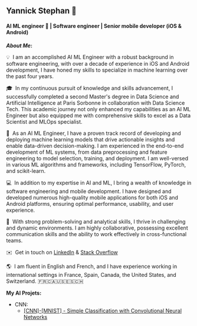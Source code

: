 ## Yannick Stephan 👋
#### AI ML engineer 🚀 | Software engineer | Senior mobile developer (iOS & Android)

<b>*About Me*:</b>

💡 &nbsp;I am an accomplished AI ML Engineer with a robust background in software engineering, with over a decade of experience in iOS and Android development, I have honed my skills to specialize in machine learning over the past four years.

🎓 &nbsp;In my continuous pursuit of knowledge and skills advancement, I successfully completed a second Master's degree in Data Science and Artificial Intelligence at Paris Sorbonne in collaboration with Data Science Tech. This academic journey not only enhanced my capabilities as an AI ML Engineer but also equipped me with comprehensive skills to excel as a Data Scientist and MLOps specialist.

🔬 &nbsp;As an AI ML Engineer, I have a proven track record of developing and deploying machine learning models that drive actionable insights and enable data-driven decision-making. I am experienced in the end-to-end development of ML systems, from data preprocessing and feature engineering to model selection, training, and deployment. I am well-versed in various ML algorithms and frameworks, including TensorFlow, PyTorch, and scikit-learn.

💻 &nbsp;In addition to my expertise in AI and ML, I bring a wealth of knowledge in software engineering and mobile development. I have designed and developed numerous high-quality mobile applications for both iOS and Android platforms, ensuring optimal performance, usability, and user experience.

🌟 &nbsp;With strong problem-solving and analytical skills, I thrive in challenging and dynamic environments. I am highly collaborative, possessing excellent communication skills and the ability to work effectively in cross-functional teams.

✉️ &nbsp;Get in touch on [LinkedIn](https://www.linkedin.com/in/yannick-stephan/) & [Stack Overflow](https://stackoverflow.com/users/3765457/yannsteph) 

🌎 &nbsp;I am fluent in English and French, and I have experience working in international settings in France, Spain, Canada, the United States, and Switzerland.
🇫🇷🇨🇦🇺🇸🇪🇸🇨🇭


**My AI Projets:**

- CNN:
  - [[CNN]-[MNIST] - Simple Classification with Convolutional Neural Networks](https://www.kaggle.com/yannicksteph/cnn-mnist-simple-classification-with-cnn/) 
